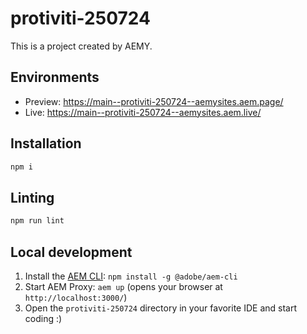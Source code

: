 # protiviti-250724

This is a project created by AEMY.

## Environments

- Preview: https://main--protiviti-250724--aemysites.aem.page/
- Live: https://main--protiviti-250724--aemysites.aem.live/

## Installation

```sh
npm i
```

## Linting

```sh
npm run lint
```

## Local development

1. Install the [AEM CLI](https://github.com/adobe/helix-cli): `npm install -g @adobe/aem-cli`
1. Start AEM Proxy: `aem up` (opens your browser at `http://localhost:3000/`)
1. Open the `protiviti-250724` directory in your favorite IDE and start coding :)